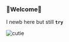 ### 🎀Welcome🎀

I newb here but still __`try`__

![cutie](https://pbs.twimg.com/media/CzqUzd6XUAEc5Gr.jpg)

